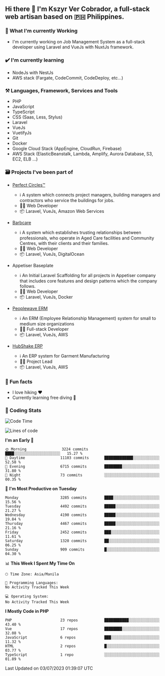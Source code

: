 ## Hi there 👋 I'm Kszyr Ver Cobrador, a full-stack web artisan based on 🇵🇭 Philippines.

### 🚀 What I'm currently Working

- I'm currently working on Job Management System as a full-stack developer using Laravel and VueJs with NuxtJs framework.

### ✔️ I'm currently learning

- NodeJs with NestJs
- AWS stack (Fargate, CodeCommit, CodeDeploy, etc...)

### ⚒️ Languages, Framework, Services and Tools
- PHP
- JavaScript
- TypeScript
- CSS (Saas, Less, Stylus)
- Laravel
- VueJs
- VuetifyJs
- Git
- Docker
- Google Cloud Stack (AppEngine, CloudRun, Firebase)
- AWS Stack (ElasticBeanstalk, Lambda, Amplify, Aurora Database, S3, EC2, ELB ...)


### 🗃 Projects I've been part of

- <a href="https://perfectcircles.com.au/" target="_blank">Perfect Circles™</a>

  - ℹ️ A system which connects project managers, building managers and contractors who service the buildings for jobs.
  - 👨‍💻 Web Developer
  - 📦 Laravel, VueJs, Amazon Web Services

- <a href="https://appetiser.com.au/portfolio/barbcare" target="_blank">Barbcare</a>

  - ℹ️ A system which establishes trusting relationships between professionals, who operate in Aged Care facilities and Community Centres, with their clients and their families.
  - 👨‍💻 Web Developer
  - 📦 Laravel, VueJs, DigitalOcean

- Appetiser Baseplate

  - ℹ️ An Initial Laravel Scaffolding for all projects in Appetiser company that includes core features and design patterns which the company follows.
  - 👨‍💻 Web Developer
  - 📦 Laravel, VueJs, Docker

- <a href="https://peoplewave.co" target="_blank">Peoplewave ERM</a>

  - ℹ️ An ERM (Employee Relationship Management) system for small to medium size organizations
  - 👨‍💻 Full-stack Developer
  - 📦 Laravel, VueJs, AWS

- <a href="https://www.posbang.com/garment-erp" target="_blank">HubShake ERP</a>

  - ℹ️ An ERP system for Garment Manufacturing
  - 👨‍💻 Project Lead
  - 📦 Laravel, VueJs, AWS

### 🌴 Fun facts

- I love hiking ❤️
- Currently learning free diving 🥽

### 🌟 Coding Stats

<!-- WakaTime Stats -->

<!--START_SECTION:waka-->
![Code Time](http://img.shields.io/badge/Code%20Time-2%2C996%20hrs%2019%20mins-blue)

![Lines of code](https://img.shields.io/badge/From%20Hello%20World%20I%27ve%20Written-14.0%20million%20lines%20of%20code-blue)

**I'm an Early 🐤** 

```text
🌞 Morning                3224 commits        ████░░░░░░░░░░░░░░░░░░░░░   15.27 % 
🌆 Daytime                11103 commits       █████████████░░░░░░░░░░░░   52.58 % 
🌃 Evening                6715 commits        ████████░░░░░░░░░░░░░░░░░   31.80 % 
🌙 Night                  73 commits          ░░░░░░░░░░░░░░░░░░░░░░░░░   00.35 % 
```
📅 **I'm Most Productive on Tuesday** 

```text
Monday                   3285 commits        ████░░░░░░░░░░░░░░░░░░░░░   15.56 % 
Tuesday                  4492 commits        █████░░░░░░░░░░░░░░░░░░░░   21.27 % 
Wednesday                4190 commits        █████░░░░░░░░░░░░░░░░░░░░   19.84 % 
Thursday                 4467 commits        █████░░░░░░░░░░░░░░░░░░░░   21.16 % 
Friday                   2452 commits        ███░░░░░░░░░░░░░░░░░░░░░░   11.61 % 
Saturday                 1320 commits        ██░░░░░░░░░░░░░░░░░░░░░░░   06.25 % 
Sunday                   909 commits         █░░░░░░░░░░░░░░░░░░░░░░░░   04.30 % 
```


📊 **This Week I Spent My Time On** 

```text
🕑︎ Time Zone: Asia/Manila

💬 Programming Languages: 
No Activity Tracked This Week

💻 Operating System: 
No Activity Tracked This Week
```

**I Mostly Code in PHP** 

```text
PHP                      23 repos            ███████████░░░░░░░░░░░░░░   43.40 % 
Vue                      17 repos            ████████░░░░░░░░░░░░░░░░░   32.08 % 
JavaScript               6 repos             ███░░░░░░░░░░░░░░░░░░░░░░   11.32 % 
HTML                     2 repos             █░░░░░░░░░░░░░░░░░░░░░░░░   03.77 % 
TypeScript               1 repo              ░░░░░░░░░░░░░░░░░░░░░░░░░   01.89 % 
```




 Last Updated on 03/07/2023 01:39:07 UTC
<!--END_SECTION:waka-->
